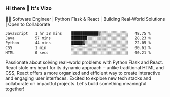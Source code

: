 ### Hi there 👋 It's Vizo

👨‍💻 Software Engineer | Python Flask & React | Building Real-World Solutions | Open to Collaborate

<!--START_SECTION:waka-->

```txt
JavaScript   1 hr 38 mins    ████████████▒░░░░░░░░░░░░   48.75 %
Java         57 mins         ███████░░░░░░░░░░░░░░░░░░   28.23 %
Python       44 mins         █████▓░░░░░░░░░░░░░░░░░░░   22.05 %
CSS          1 min           ░░░░░░░░░░░░░░░░░░░░░░░░░   00.61 %
HTML         0 secs          ░░░░░░░░░░░░░░░░░░░░░░░░░   00.21 %
```

<!--END_SECTION:waka-->


Passionate about solving real-world problems with Python Flask and React. React stole my heart for its dynamic approach – unlike traditional HTML and CSS, React offers a more organized and efficient way to create interactive and engaging user interfaces. Excited to explore new tech stacks and collaborate on impactful projects. Let's build something meaningful together!
